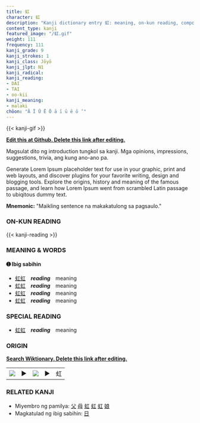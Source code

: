 ```yaml
---
title: 虹
character: 虹
description: "Kanji dictionary entry 虹: meaning, on-kun reading, compounds, origin, related kanji"
content_type: kanji
featured_image: "/虹.gif"
weight: 111
frequency: 111
kanji_grade: 9
kanji_strokes: 1
kanji_class: Jōyō
kanji_jlpt: N1
kanji_radical: 
kanji_reading: 
- DAI
- TAI
- oo-kii
kanji_meaning:
- malaki
chōon: "Ā Ī Ū Ē Ō ā ī ū ē ō ’"
---
```

[//]: # (Don't edit the line below. Kanji animated GIF code is automatically generated.)
{{< kanji-gif >}}

[//]: # (Edit below this line.)

**[Edit this at Github. Delete this link after editing.](https://github.com/tim0g/tim/tree/main/content/kanji/虹/index.md)**

Magsulat dito ng introduction tungkol sa kanji. Mga opinions, impressions, suggestions, trivia, ang kung ano-ano pa.

Generate Lorem Ipsum placeholder text for use in your graphic, print and web layouts, and discover plugins for your favorite writing, design and blogging tools. Explore the origins, history and meaning of the famous passage, and learn how Lorem Ipsum went from scrambled Latin passage to ubiqitous dummy text.
 
**Mnemonic:** "Maikling sentence na makakatulong sa pagsaulo."

### ON-KUN READING

[//]: # (Don't edit the line below. ON-KUN READING code is automatically generated.)
{{< kanji-reading >}}

### MEANING & WORDS

#### ➊ **Ibig sabihin**
  - [虹](../虹)[虹](../虹)　***reading***　meaning
  - [虹](../虹)[虹](../虹)　***reading***　meaning
  - [虹](../虹)[虹](../虹)　***reading***　meaning
  - [虹](../虹)[虹](../虹)　***reading***　meaning

### SPECIAL READING
  - [虹](../虹)[虹](../虹)　***reading***　meaning

### ORIGIN

**[Search Wiktionary. Delete this link after editing.](https://wiktionary.org/wiki/虹)**
<table class="kanji-table"><tr><td>
<img src="60px-虹-bronze.svg.png">
</td><td>▶</td><td>
<img src="60px-虹-oracle.svg.png">
</td><td>▶</td>
<td class="kanji-origin">虹</td>
</tr></table>

### RELATED KANJI
- Miyembro ng pamilya: [父](../父) [母](../母) [虹](../虹) [虹](../虹) [虹](../虹) [娘](../娘)
- Magkatulad ng ibig sabihin: [日](../日)
